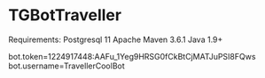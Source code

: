 # TGBotTraveller
Requirements:
Postgresql 11
Apache Maven 3.6.1
Java 1.9+

bot.token=1224917448:AAFu_1Yeg9HRSG0fCkBtCjMATJuPSI8FQws
bot.username=TravellerCoolBot

